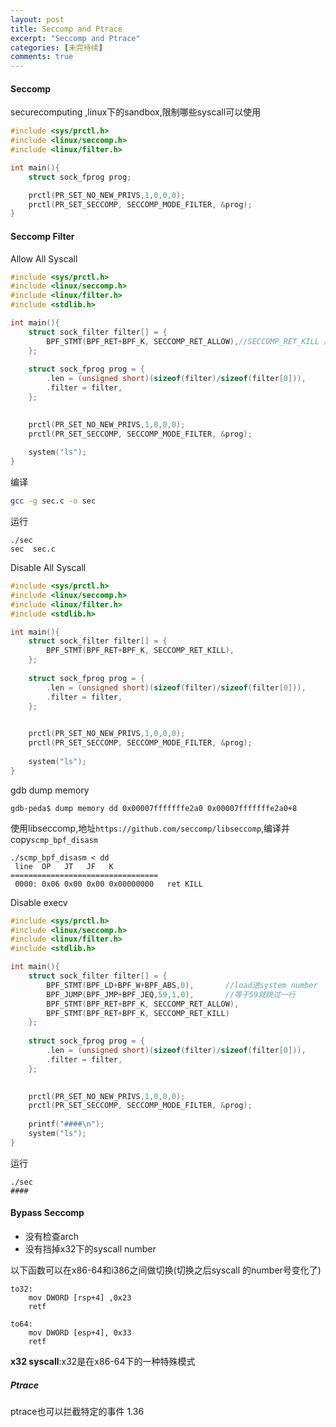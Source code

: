 ```yaml
---
layout: post
title: Seccomp and Ptrace
excerpt: "Seccomp and Ptrace"
categories: [未完待续]
comments: true
---
```


#### Seccomp
securecomputing ,linux下的sandbox,限制哪些syscall可以使用
```c
#include <sys/prctl.h>
#include <linux/seccomp.h>
#include <linux/filter.h>

int main(){
	struct sock_fprog prog;

	prctl(PR_SET_NO_NEW_PRIVS,1,0,0,0);
	prctl(PR_SET_SECCOMP, SECCOMP_MODE_FILTER, &prog);
}
```
#### Seccomp Filter
Allow All Syscall
```c
#include <sys/prctl.h>
#include <linux/seccomp.h>
#include <linux/filter.h>
#include <stdlib.h>

int main(){
	struct sock_filter filter[] = {
		BPF_STMT(BPF_RET+BPF_K, SECCOMP_RET_ALLOW),//SECCOMP_RET_KILL 所有都不给过
	};
	
	struct sock_fprog prog = {
		.len = (unsigned short)(sizeof(filter)/sizeof(filter[0])),
		.filter = filter,
	};
	

	prctl(PR_SET_NO_NEW_PRIVS,1,0,0,0);
	prctl(PR_SET_SECCOMP, SECCOMP_MODE_FILTER, &prog);
	
	system("ls");
}
```
编译
```bash
gcc -g sec.c -o sec 
```
运行
```
./sec 
sec  sec.c
```
Disable All Syscall
```c
#include <sys/prctl.h>
#include <linux/seccomp.h>
#include <linux/filter.h>
#include <stdlib.h>

int main(){
	struct sock_filter filter[] = {
		BPF_STMT(BPF_RET+BPF_K, SECCOMP_RET_KILL),
	};
	
	struct sock_fprog prog = {
		.len = (unsigned short)(sizeof(filter)/sizeof(filter[0])),
		.filter = filter,
	};
	

	prctl(PR_SET_NO_NEW_PRIVS,1,0,0,0);
	prctl(PR_SET_SECCOMP, SECCOMP_MODE_FILTER, &prog);
	
	system("ls");
}
```
gdb dump memory
```
gdb-peda$ dump memory dd 0x00007fffffffe2a0 0x00007fffffffe2a0+8
```

使用libseccomp,地址`https://github.com/seccomp/libseccomp`,编译并copy`scmp_bpf_disasm`
```
./scmp_bpf_disasm < dd
 line  OP   JT   JF   K
=================================
 0000: 0x06 0x00 0x00 0x00000000   ret KILL
```
Disable execv
```c
#include <sys/prctl.h>
#include <linux/seccomp.h>
#include <linux/filter.h>
#include <stdlib.h>

int main(){
	struct sock_filter filter[] = {
		BPF_STMT(BPF_LD+BPF_W+BPF_ABS,0),		//load进system number
		BPF_JUMP(BPF_JMP+BPF_JEQ,59,1,0),		//等于59就跳过一行
		BPF_STMT(BPF_RET+BPF_K, SECCOMP_RET_ALLOW),
		BPF_STMT(BPF_RET+BPF_K, SECCOMP_RET_KILL)
	};
	
	struct sock_fprog prog = {
		.len = (unsigned short)(sizeof(filter)/sizeof(filter[0])),
		.filter = filter,
	};
	

	prctl(PR_SET_NO_NEW_PRIVS,1,0,0,0);
	prctl(PR_SET_SECCOMP, SECCOMP_MODE_FILTER, &prog);
	
	printf("####\n");
	system("ls");
}
```
运行
```
./sec 
####
```
#### Bypass Seccomp
- 没有检查arch
- 没有挡掉x32下的syscall number

以下函数可以在x86-64和i386之间做切换(切换之后syscall 的number号变化了)
```
to32:
	mov DWORD [rsp+4] ,0x23
	retf
	
to64:
	mov DWORD [esp+4], 0x33
	retf
```

**x32 syscall**:x32是在x86-64下的一种特殊模式

##### Ptrace
ptrace也可以拦截特定的事件
1.36
